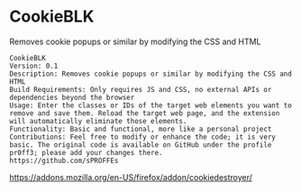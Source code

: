 # CookieBLK
Removes cookie popups or similar by modifying the CSS and HTML 

    CookieBLK
    Version: 0.1
    Description: Removes cookie popups or similar by modifying the CSS and HTML
    Build Requirements: Only requires JS and CSS, no external APIs or dependencies beyond the browser
    Usage: Enter the classes or IDs of the target web elements you want to remove and save them. Reload the target web page, and the extension will automatically eliminate those elements.
    Functionality: Basic and functional, more like a personal project
    Contributions: Feel free to modify or enhance the code; it is very basic. The original code is available on GitHub under the profile pr0ff3; please add your changes there.
    https://github.com/sPROFFEs

https://addons.mozilla.org/en-US/firefox/addon/cookiedestroyer/
